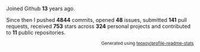 Joined Github **13** years ago.

Since then I pushed **4844** commits, opened **48** issues, submitted **141** pull requests, received **753** stars across **324** personal projects and contributed to **11** public repositories.

<p align="right"><sub>Generated using <a href="https://github.com/marketplace/actions/profile-readme-stats">teoxoy/profile-readme-stats</a></sub></p>
